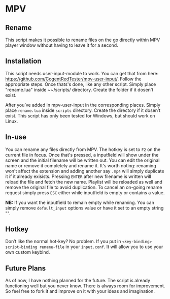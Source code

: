 # MPV

## Rename
This script makes it possible to rename files on the go directly within MPV player window without having to leave it for a second. 

## Installation
This script needs user-input-module to work. You can get that from here: https://github.com/CogentRedTester/mpv-user-input/. Follow the appropriate steps.
Once thats's done, like any other script. Simply place "rename.lua" inside ~~/scripts/ directory. Create the folder if it dosen't exist. 


After you’ve added in mpv-user-input in the corresponding places. Simply place `rename.lua` inside `scripts` directory. Create the directory if it dosen’t exist. This script has only been tested for Windows, but should work on Linux.

## In-use
You can rename any files directly from MPV. The hotkey is set to `F2` on the current file in focus. Once that's pressed, a inputfield will show under the screen and the initial filename will be written out. You can edit the original name or remove it completely and rename it. It's worth noting: renaming won't affect the extension and adding another say `.mp4` will simply duplicate it if it already exisists. Pressing `ENTER` after new filename is written will reload the file and fetch the new name. Playlist will be reloaded as well and remove the original file to avoid duplication. To cancel an on-going rename request simply press `ESC` either while inputfield is empty or contains a value. 

**NB:** If you want the inputfield to remain empty while renaming. You can simply remove `default_input` options value or have it set to an empty string "".

## Hotkey
Don’t like the normal hot-key? No problem. If you put in `<key-binding> script-binding rename-file` in your `input.conf`. It will allow you to use your own custom keybind.

## Future Plans
As of now, I have nothing planned for the future. The script is already functioning well but you never know. There is always room for improvement. So feel free to fork it and improve on it with your ideas and imagination.
